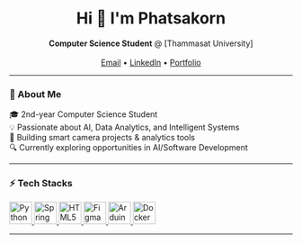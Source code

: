 <h1 align="center">Hi 👋 I'm Phatsakorn</h1>

<p align="center">
<b>Computer Science Student</b> @ [Thammasat University]  
<br><br>
<a href="mailto:phaskorn139@gmail.com">Email</a> • 
<a href="https://www.linkedin.com/in/YOUR-LINKEDIN/">LinkedIn</a> • 
<a href="https://YOUR-PORTFOLIO.com">Portfolio</a>
</p>

---
### 🧠 About Me
<div align="left">

🎓 2nd-year Computer Science Student  
💡 Passionate about AI, Data Analytics, and Intelligent Systems  
🧩 Building smart camera projects & analytics tools  
🔍 Currently exploring opportunities in AI/Software Development  
</div>

---

### ⚡ Tech Stacks
<p align="left">
<a href="https://www.python.org/" target="_blank" rel="noreferrer">
  <img src="https://raw.githubusercontent.com/danielcranney/readme-generator/main/public/icons/skills/python-colored.svg" width="40" height="40" alt="Python"/>
</a>
<a href="https://spring.io/" target="_blank" rel="noreferrer">
  <img src="https://raw.githubusercontent.com/danielcranney/readme-generator/main/public/icons/skills/spring-boot-colored.svg" width="40" height="40" alt="Spring Boot"/>
</a>
<a href="https://developer.mozilla.org/en-US/docs/Glossary/HTML5" target="_blank" rel="noreferrer">
  <img src="https://raw.githubusercontent.com/danielcranney/readme-generator/main/public/icons/skills/html5-colored.svg" width="40" height="40" alt="HTML5"/>
</a>
<a href="https://www.figma.com/" target="_blank" rel="noreferrer">
  <img src="https://raw.githubusercontent.com/danielcranney/readme-generator/main/public/icons/skills/figma-colored.svg" width="40" height="40" alt="Figma"/>
</a>
<a href="https://store.arduino.cc/" target="_blank" rel="noreferrer">
  <img src="https://raw.githubusercontent.com/danielcranney/readme-generator/main/public/icons/skills/arduino-colored.svg" width="40" height="40" alt="Arduino"/>
</a>
<a href="https://www.docker.com/" target="_blank" rel="noreferrer">
  <img src="https://raw.githubusercontent.com/danielcranney/readme-generator/main/public/icons/skills/docker-colored.svg" width="40" height="40" alt="Docker"/>
</a>
</p>

---
